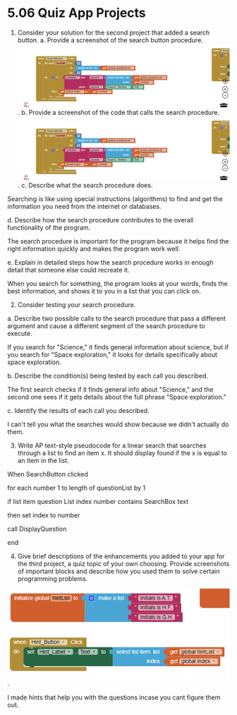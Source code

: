 # 5.06 Quiz App Projects

1. Consider your solution for the second project that added a search button.
a. Provide a screenshot of the search button procedure.
![Question 1a](5-06Screenshot1a.png).
b. Provide a screenshot of the code that calls the search procedure.
![Question 1b](5-06Screenshot1a.png).
c. Describe what the search procedure does.

Searching is like using special instructions (algorithms) to find and get the information you need from the internet or databases.

d. Describe how the search procedure contributes to the overall functionality of the program.

The search procedure is important for the program because it helps find the right information quickly and makes the program work well.

e. Explain in detailed steps how the search procedure works in enough detail that someone else could recreate it.

When you search for something, the program looks at your words, finds the best information, and shows it to you in a list that you can click on.

2. Consider testing your search procedure.

a. Describe two possible calls to the search procedure that pass a different argument and cause a different segment of the search procedure to execute.

If you search for "Science," it finds general information about science, but if you search for "Space exploration," it looks for details specifically about space exploration.

b. Describe the condition(s) being tested by each call you described.

The first search checks if it finds general info about "Science," and the second one sees if it gets details about the full phrase "Space exploration."

c. Identify the results of each call you described.

I can't tell you what the searches would show because we didn't actually do them.

3. Write AP text-style pseudocode for a linear search that searches through a list to find an item x. It should display found if the x is equal to an item in the list.

When SearchButton clicked

for each number 1 to length of questionList by 1

if list item question List index number contains SearchBox text

then set index to number

call DisplayQuestion

end

4. Give brief descriptions of the enhancements you added to your app for the third project, a quiz topic of your own choosing. Provide screenshots of important blocks and describe how you used them to solve certain programming problems.

![Question 4](5-06Screenshot4.png).

I made hints that help you with the questions incase you cant figure them out.
